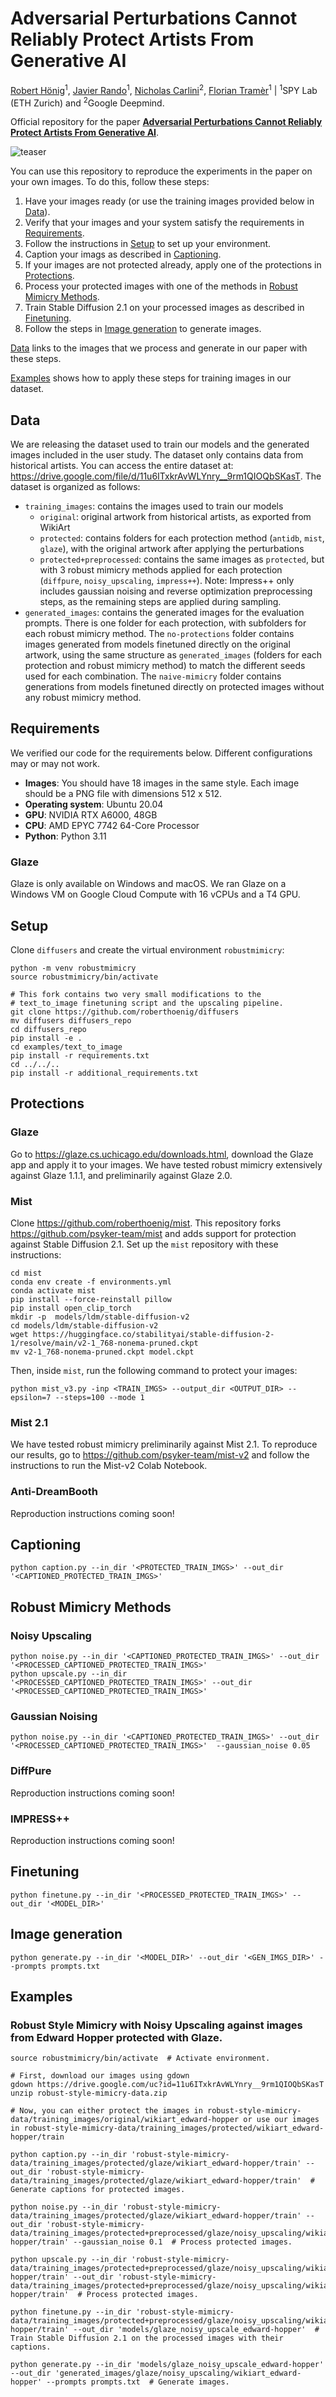 # Adversarial Perturbations Cannot Reliably Protect Artists From Generative AI

[Robert Hönig](https://github.com/roberthoenig)<sup>1</sup>, [Javier Rando](https://javirando.com/)<sup>1</sup>, [Nicholas Carlini](https://nicholas.carlini.com)<sup>2</sup>, [Florian Tramèr](https://floriantramer.com/)<sup>1</sup> | <sup>1</sup>SPY Lab (ETH Zurich) and <sup>2</sup>Google Deepmind.

Official repository for the paper [**Adversarial Perturbations Cannot Reliably Protect Artists From Generative AI**](http://arxiv.org/abs/2406.12027).

![teaser](teaser.png)

You can use this repository to reproduce the experiments
in the paper on your own images. To do this, follow these steps:

1. Have your images ready (or use the training images provided below in [Data](#data)).
1. Verify that your images and your system satisfy the requirements in [Requirements](#requirements).
1. Follow the instructions in [Setup](#setup) to set up your environment.
1. Caption your imags as described in [Captioning](#captioning).
1. If your images are not protected already, apply one of the protections in [Protections](#protections).
1. Process your protected images with one of the methods in [Robust Mimicry Methods](#robust-mimicry-methods).
1. Train Stable Diffusion 2.1 on your processed images as described in [Finetuning](#finetuning).
1. Follow the steps in [Image generation](#image-generation) to generate images.

[Data](#data) links to the images that we process and generate in our paper with these steps.

[Examples](#examples) shows how to apply these steps for training images in our dataset.

## Data

We are releasing the dataset used to train our models and the generated images included in the user study. The dataset only contains data from historical artists. You can access the entire dataset at: https://drive.google.com/file/d/11u6ITxkrAvWLYnry__9rm1QIOQbSKasT. The dataset is organized as follows:

* `training_images`: contains the images used to train our models
    * `original`: original artwork from historical artists, as exported from WikiArt
    * `protected`: contains folders for each protection method (`antidb`, `mist`, `glaze`), with the original artwork after applying the perturbations
    * `protected+preprocessed`: contains the same images as `protected`, but with 3 robust mimicry methods applied for each protection (`diffpure`, `noisy_upscaling`, `impress++`). Note: Impress++ only includes gaussian noising and reverse optimization preprocessing steps, as the remaining steps are applied during sampling.
* `generated_images`: contains the generated images for the evaluation prompts. There is one folder for each protection, with subfolders for each robust mimicry method. The `no-protections` folder contains images generated from models finetuned directly on the original artwork, using the same structure as `generated_images` (folders for each protection and robust mimicry method) to match the different seeds used for each combination. The `naive-mimicry` folder contains generations from models finetuned directly on protected images without any robust mimicry method.

## Requirements

We verified our code for the requirements below. Different configurations may or may not work.

* __Images__: You should have 18 images in the same style. Each image should be a PNG file with dimensions 512 x 512.
* __Operating system__: Ubuntu 20.04
* __GPU__: NVIDIA RTX A6000, 48GB
* __CPU__: AMD EPYC 7742 64-Core Processor
* __Python__: Python 3.11

### Glaze

Glaze is only available on Windows and macOS. We ran Glaze on a Windows VM on Google Cloud Compute with 16 vCPUs and a T4 GPU.

## Setup

Clone `diffusers` and create the virtual environment `robustmimicry`:
```shell
python -m venv robustmimicry
source robustmimicry/bin/activate

# This fork contains two very small modifications to the
# text_to_image finetuning script and the upscaling pipeline.
git clone https://github.com/roberthoenig/diffusers
mv diffusers diffusers_repo
cd diffusers_repo
pip install -e .
cd examples/text_to_image
pip install -r requirements.txt
cd ../../..
pip install -r additional_requirements.txt
```

## Protections

### Glaze

Go to https://glaze.cs.uchicago.edu/downloads.html, download the Glaze app and apply it to your images. We have tested robust mimicry extensively against Glaze 1.1.1, and preliminarily against Glaze 2.0.

### Mist

Clone https://github.com/roberthoenig/mist. This repository forks https://github.com/psyker-team/mist and adds
support for protection against Stable Diffusion 2.1.
Set up the `mist` repository with these instructions:
```shell
cd mist
conda env create -f environments.yml
conda activate mist
pip install --force-reinstall pillow
pip install open_clip_torch
mkdir -p  models/ldm/stable-diffusion-v2
cd models/ldm/stable-diffusion-v2
wget https://huggingface.co/stabilityai/stable-diffusion-2-1/resolve/main/v2-1_768-nonema-pruned.ckpt
mv v2-1_768-nonema-pruned.ckpt model.ckpt
```   
Then, inside `mist`, run the following command to protect your images:

```shell
python mist_v3.py -inp <TRAIN_IMGS> --output_dir <OUTPUT_DIR> --epsilon=7 --steps=100 --mode 1
```

### Mist 2.1

We have tested robust mimicry preliminarily against Mist 2.1. To reproduce our results, go to https://github.com/psyker-team/mist-v2
and follow the instructions to run the Mist-v2 Colab Notebook.

### Anti-DreamBooth

Reproduction instructions coming soon!

## Captioning 

```shell
python caption.py --in_dir '<PROTECTED_TRAIN_IMGS>' --out_dir '<CAPTIONED_PROTECTED_TRAIN_IMGS>'
```

## Robust Mimicry Methods

### Noisy Upscaling

```shell
python noise.py --in_dir '<CAPTIONED_PROTECTED_TRAIN_IMGS>' --out_dir '<PROCESSED_CAPTIONED_PROTECTED_TRAIN_IMGS>'
python upscale.py --in_dir '<PROCESSED_CAPTIONED_PROTECTED_TRAIN_IMGS>' --out_dir '<PROCESSED_CAPTIONED_PROTECTED_TRAIN_IMGS>'
```

### Gaussian Noising

```shell
python noise.py --in_dir '<CAPTIONED_PROTECTED_TRAIN_IMGS>' --out_dir '<PROCESSED_CAPTIONED_PROTECTED_TRAIN_IMGS>'  --gaussian_noise 0.05
```

### DiffPure

Reproduction instructions coming soon!

### IMPRESS++

Reproduction instructions coming soon!

## Finetuning

```shell
python finetune.py --in_dir '<PROCESSED_PROTECTED_TRAIN_IMGS>' --out_dir '<MODEL_DIR>'
```

## Image generation

```shell
python generate.py --in_dir '<MODEL_DIR>' --out_dir '<GEN_IMGS_DIR>' --prompts prompts.txt
```

## Examples

### Robust Style Mimicry with Noisy Upscaling against images from Edward Hopper protected with Glaze.
```shell
source robustmimicry/bin/activate  # Activate environment.

# First, download our images using gdown
gdown https://drive.google.com/uc?id=11u6ITxkrAvWLYnry__9rm1QIOQbSKasT
unzip robust-style-mimicry-data.zip

# Now, you can either protect the images in robust-style-mimicry-data/training_images/original/wikiart_edward-hopper or use our images in robust-style-mimicry-data/training_images/protected/wikiart_edward-hopper/train

python caption.py --in_dir 'robust-style-mimicry-data/training_images/protected/glaze/wikiart_edward-hopper/train' --out_dir 'robust-style-mimicry-data/training_images/protected/glaze/wikiart_edward-hopper/train'  # Generate captions for protected images.

python noise.py --in_dir 'robust-style-mimicry-data/training_images/protected/glaze/wikiart_edward-hopper/train' --out_dir 'robust-style-mimicry-data/training_images/protected+preprocessed/glaze/noisy_upscaling/wikiart_edward-hopper/train' --gaussian_noise 0.1  # Process protected images.

python upscale.py --in_dir 'robust-style-mimicry-data/training_images/protected+preprocessed/glaze/noisy_upscaling/wikiart_edward-hopper/train' --out_dir 'robust-style-mimicry-data/training_images/protected+preprocessed/glaze/noisy_upscaling/wikiart_edward-hopper/train'  # Process protected images.

python finetune.py --in_dir 'robust-style-mimicry-data/training_images/protected+preprocessed/glaze/noisy_upscaling/wikiart_edward-hopper/train' --out_dir 'models/glaze_noisy_upscale_edward-hopper'  # Train Stable Diffusion 2.1 on the processed images with their captions.

python generate.py --in_dir 'models/glaze_noisy_upscale_edward-hopper' --out_dir 'generated_images/glaze/noisy_upscaling/wikiart_edward-hopper' --prompts prompts.txt  # Generate images.
```

